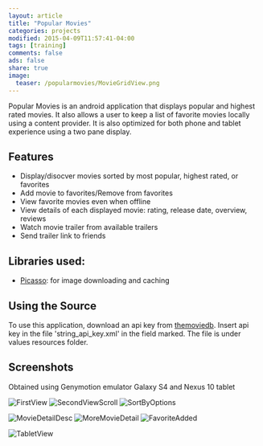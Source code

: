 ```yaml
---
layout: article
title: "Popular Movies"
categories: projects
modified: 2015-04-09T11:57:41-04:00
tags: [training]
comments: false
ads: false
share: true
image:
  teaser: /popularmovies/MovieGridView.png
---
```


Popular Movies is an android application that displays popular and highest rated movies. It also allows a
user to keep a list of favorite movies locally using a content provider. It is also optimized for both phone and tablet experience using a two pane display.

Features
------------------
+ Display/disocver movies sorted by most popular, highest rated, or favorites
+ Add movie to favorites/Remove from favorites
+ View favorite movies even when offline
+ View details of each displayed movie: rating, release date, overview, reviews
+ Watch movie trailer from available trailers
+ Send trailer link to friends 

Libraries used:
---------------------
+ [Picasso](http://square.github.io/picasso/): for image downloading and caching 

Using the Source
------------------
To use this application, download an api key from [themoviedb](https://www.themoviedb.org/documentation/api).
Insert api key in the file 'string_api_key.xml' in the field marked. 
The file is under values resources folder. 

Screenshots
-------------------
Obtained using Genymotion emulator Galaxy S4 and Nexus 10 tablet

![FirstView](/images/popularmovies/MovieGridView.PNG)
![SecondViewScroll](/images/popularmovies/ScrollMovieGridView.png)
![SortByOptions](/images/popularmovies/SortByOptions.png)

![MovieDetailDesc](/images/popularmovies/MovieDetailDesc.png)
![MoreMovieDetail](/images/popularmovies/ViewMovieDetails.PNG)
![FavoriteAdded](/images/popularmovies/AddToFavorites.PNG)

![TabletView](/images/popularmovies/TabletView.PNG)

